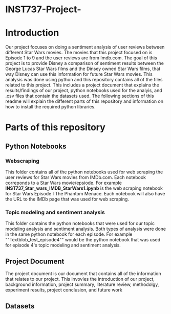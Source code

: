 # INST737-Project-

# Introduction 
Our project focuses on doing a sentiment analysis of user reviews between different Star Wars movies. The movies that this project focused on is Episode 1 to 9 and the user reviews are from Imdb.com. The goal of this project is to provide Disney a comparison of sentiment results between the George Lucas Star Wars films and the Dinsey owned Star Wars films, that way Disney can use this information for future Star Wars movies. This analysis was done using python and this repository contains all of the files related to this project. This includes a project document that explains the results/findings of our project, python notebooks used for the analyis, and .csv files that contain the datasets used. The following sections of this readme will explain the different parts of this repository and information on how to install the required python libraries. 

# Parts of this repository

## Python Notebooks

### Webscraping
This folder contains all of the python notebooks used for web scraping the user reviews for Star Wars movies from IMDb.com. Each notebook correponds to a Star Wars movie/epsiode. For example  **INST737_Star_wars_IMDB_StarWars1.ipynb** is the web scraping notebook for Star Wars Episode I The Phantom Menace. Each notebook will also have the URL to the IMDb page that was used for web scraping. 

### Topic modeling and sentiment analysis
This folder contains the python notebooks that were used for our topic modeling analysis and sentiment analysis. Both types of analysis were done in the same python notebook for each episode. For example ""Textblob_test_episode4"" would be the python notebook that was used for episode 4's topic modeling and sentiment analysis. 

## Project Document
The project document is our document that contains all of the information that relates to our project. This invovles the introduction of our project, background information, project summary, literature review, methodolgy, experiment results, project conclusion, and future work

## Datasets


